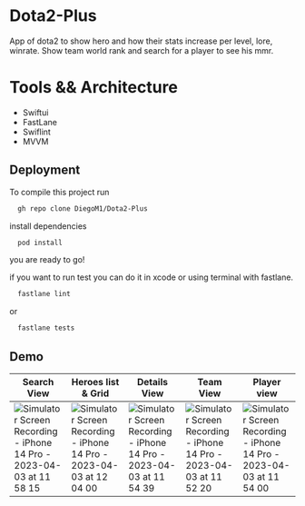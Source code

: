 # Dota2-Plus

App of dota2 to show hero and how their stats increase per level, lore, winrate. Show team world rank and search for a player to see his mmr.



# Tools && Architecture
 - Swiftui
 - FastLane
 - Swiflint
 - MVVM


## Deployment

To compile this project run

```bash
  gh repo clone DiegoM1/Dota2-Plus
```
install dependencies
```bash
  pod install
```
you are ready to go!

if you want to run test you can do it in xcode or using terminal with fastlane.

```bash
  fastlane lint
```
or 

```bash
  fastlane tests
```
## Demo

| Search View  | Heroes list & Grid | Details View  | Team View| Player view |
| ------------- | ------------- |------------- | ------------- |-------------|
| ![Simulator Screen Recording - iPhone 14 Pro - 2023-04-03 at 11 58 15](https://user-images.githubusercontent.com/54748910/229913572-f5a1029a-8e15-4c9b-8cbe-2d9e620d5d4a.gif) | ![Simulator Screen Recording - iPhone 14 Pro - 2023-04-03 at 12 04 00](https://user-images.githubusercontent.com/54748910/229913858-6731d3ee-1265-4c90-8494-583f0e727cf6.gif) | ![Simulator Screen Recording - iPhone 14 Pro - 2023-04-03 at 11 54 39](https://user-images.githubusercontent.com/54748910/229913972-c08b2061-381d-497d-bbee-32d7cd901d54.gif) | ![Simulator Screen Recording - iPhone 14 Pro - 2023-04-03 at 11 52 20](https://user-images.githubusercontent.com/54748910/229914287-f4d62131-d84e-4b2f-9b2a-fc1b3966c96c.gif) |  ![Simulator Screen Recording - iPhone 14 Pro - 2023-04-03 at 11 54 00](https://user-images.githubusercontent.com/54748910/229913741-eeebe3ac-41d9-4a11-ab8a-d7ff8267183e.gif) |


